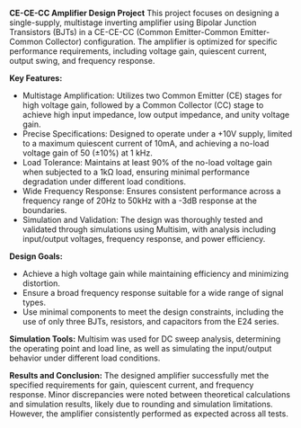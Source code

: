 **CE-CE-CC Amplifier Design Project**
This project focuses on designing a single-supply, multistage inverting amplifier using Bipolar Junction Transistors (BJTs) in a CE-CE-CC (Common Emitter-Common Emitter-Common Collector) configuration. The amplifier is optimized for specific performance requirements, including voltage gain, quiescent current, output swing, and frequency response.

**Key Features:**
- Multistage Amplification: Utilizes two Common Emitter (CE) stages for high voltage gain, followed by a Common Collector (CC) stage to achieve high input impedance, low output impedance, and unity voltage gain.
- Precise Specifications: Designed to operate under a +10V supply, limited to a maximum quiescent current of 10mA, and achieving a no-load voltage gain of 50 (±10%) at 1 kHz.
- Load Tolerance: Maintains at least 90% of the no-load voltage gain when subjected to a 1kΩ load, ensuring minimal performance degradation under different load conditions.
- Wide Frequency Response: Ensures consistent performance across a frequency range of 20Hz to 50kHz with a -3dB response at the boundaries.
- Simulation and Validation: The design was thoroughly tested and validated through simulations using Multisim, with analysis including input/output voltages, frequency response, and power efficiency.

**Design Goals:**
- Achieve a high voltage gain while maintaining efficiency and minimizing distortion.
- Ensure a broad frequency response suitable for a wide range of signal types.
- Use minimal components to meet the design constraints, including the use of only three BJTs, resistors, and capacitors from the E24 series.

**Simulation Tools:**
Multisim was used for DC sweep analysis, determining the operating point and load line, as well as simulating the input/output behavior under different load conditions.

**Results and Conclusion:**
The designed amplifier successfully met the specified requirements for gain, quiescent current, and frequency response. Minor discrepancies were noted between theoretical calculations and simulation results, likely due to rounding and simulation limitations. However, the amplifier consistently performed as expected across all tests.
